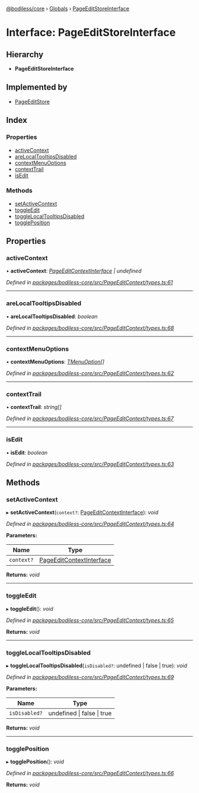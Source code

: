 [@bodiless/core](../README.md) › [Globals](../globals.md) › [PageEditStoreInterface](pageeditstoreinterface.md)

# Interface: PageEditStoreInterface

## Hierarchy

* **PageEditStoreInterface**

## Implemented by

* [PageEditStore](../classes/pageeditstore.md)

## Index

### Properties

* [activeContext](pageeditstoreinterface.md#activecontext)
* [areLocalTooltipsDisabled](pageeditstoreinterface.md#arelocaltooltipsdisabled)
* [contextMenuOptions](pageeditstoreinterface.md#contextmenuoptions)
* [contextTrail](pageeditstoreinterface.md#contexttrail)
* [isEdit](pageeditstoreinterface.md#isedit)

### Methods

* [setActiveContext](pageeditstoreinterface.md#setactivecontext)
* [toggleEdit](pageeditstoreinterface.md#toggleedit)
* [toggleLocalTooltipsDisabled](pageeditstoreinterface.md#togglelocaltooltipsdisabled)
* [togglePosition](pageeditstoreinterface.md#toggleposition)

## Properties

###  activeContext

• **activeContext**: *[PageEditContextInterface](pageeditcontextinterface.md) | undefined*

*Defined in [packages/bodiless-core/src/PageEditContext/types.ts:61](https://github.com/johnsonandjohnson/Bodiless-JS/blob/f436ef2/packages/bodiless-core/src/PageEditContext/types.ts#L61)*

___

###  areLocalTooltipsDisabled

• **areLocalTooltipsDisabled**: *boolean*

*Defined in [packages/bodiless-core/src/PageEditContext/types.ts:68](https://github.com/johnsonandjohnson/Bodiless-JS/blob/f436ef2/packages/bodiless-core/src/PageEditContext/types.ts#L68)*

___

###  contextMenuOptions

• **contextMenuOptions**: *[TMenuOption](../globals.md#tmenuoption)[]*

*Defined in [packages/bodiless-core/src/PageEditContext/types.ts:62](https://github.com/johnsonandjohnson/Bodiless-JS/blob/f436ef2/packages/bodiless-core/src/PageEditContext/types.ts#L62)*

___

###  contextTrail

• **contextTrail**: *string[]*

*Defined in [packages/bodiless-core/src/PageEditContext/types.ts:67](https://github.com/johnsonandjohnson/Bodiless-JS/blob/f436ef2/packages/bodiless-core/src/PageEditContext/types.ts#L67)*

___

###  isEdit

• **isEdit**: *boolean*

*Defined in [packages/bodiless-core/src/PageEditContext/types.ts:63](https://github.com/johnsonandjohnson/Bodiless-JS/blob/f436ef2/packages/bodiless-core/src/PageEditContext/types.ts#L63)*

## Methods

###  setActiveContext

▸ **setActiveContext**(`context?`: [PageEditContextInterface](pageeditcontextinterface.md)): *void*

*Defined in [packages/bodiless-core/src/PageEditContext/types.ts:64](https://github.com/johnsonandjohnson/Bodiless-JS/blob/f436ef2/packages/bodiless-core/src/PageEditContext/types.ts#L64)*

**Parameters:**

Name | Type |
------ | ------ |
`context?` | [PageEditContextInterface](pageeditcontextinterface.md) |

**Returns:** *void*

___

###  toggleEdit

▸ **toggleEdit**(): *void*

*Defined in [packages/bodiless-core/src/PageEditContext/types.ts:65](https://github.com/johnsonandjohnson/Bodiless-JS/blob/f436ef2/packages/bodiless-core/src/PageEditContext/types.ts#L65)*

**Returns:** *void*

___

###  toggleLocalTooltipsDisabled

▸ **toggleLocalTooltipsDisabled**(`isDisabled?`: undefined | false | true): *void*

*Defined in [packages/bodiless-core/src/PageEditContext/types.ts:69](https://github.com/johnsonandjohnson/Bodiless-JS/blob/f436ef2/packages/bodiless-core/src/PageEditContext/types.ts#L69)*

**Parameters:**

Name | Type |
------ | ------ |
`isDisabled?` | undefined &#124; false &#124; true |

**Returns:** *void*

___

###  togglePosition

▸ **togglePosition**(): *void*

*Defined in [packages/bodiless-core/src/PageEditContext/types.ts:66](https://github.com/johnsonandjohnson/Bodiless-JS/blob/f436ef2/packages/bodiless-core/src/PageEditContext/types.ts#L66)*

**Returns:** *void*

